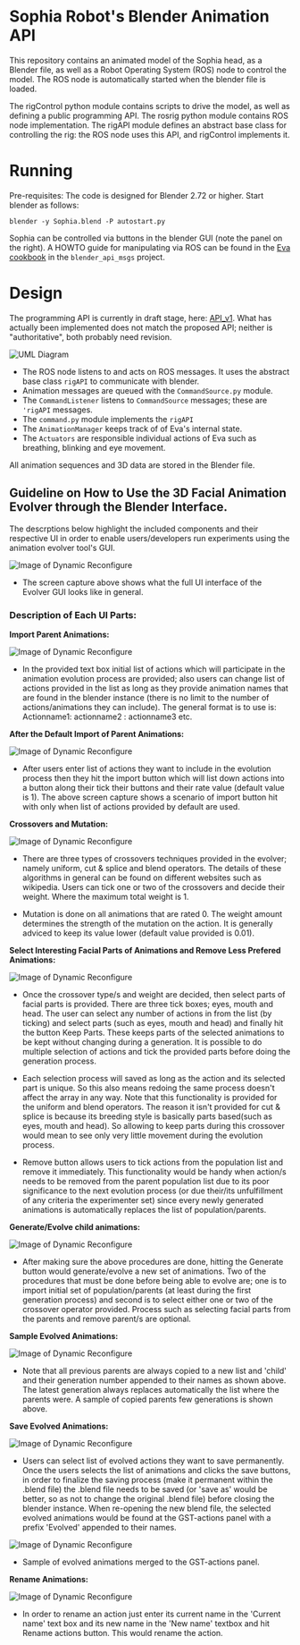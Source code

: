 # Sophia Robot's Blender Animation API #

This repository contains an animated model of the Sophia head, as a
Blender file, as well as a Robot Operating System (ROS) node to control
the model.  The ROS node is automatically started when the blender
file is loaded.

The rigControl python module contains scripts to drive the model, as
well as defining a public programming API.  The rosrig python module
contains ROS node implementation.  The rigAPI module defines an abstract
base class for controlling the rig: the ROS node uses this API, and
rigControl implements it.

# Running #

Pre-requisites: The code is designed for Blender 2.72 or higher.
Start blender as follows:
```
blender -y Sophia.blend -P autostart.py
```
Sophia can be controlled via buttons in the blender GUI (note the panel
on the right).  A HOWTO guide for manipulating via ROS can be found in
the [Eva
cookbook](https://github.com/hansonrobotics/blender_api_msgs/blob/master/cookbook.md)
in the `blender_api_msgs` project.


# Design #
The programming API is currently in draft stage, here: 
[API_v1](docs/API_v1.md). What has actually been implemented does not
match the proposed API; neither is "authoritative", both probably need
revision.

![UML Diagram](docs/evaEmoDesign.png)

* The ROS node listens to and acts on ROS messages.  It uses the
  abstract base class `rigAPI` to communicate with blender.
* Animation messages are queued with the `CommandSource.py` module.
* The `CommandListener` listens to `CommandSource` messages; these
  are `'rigAPI` messages.
* The `command.py` module implements the `rigAPI`
* The `AnimationManager` keeps track of of Eva's internal state.
* The `Actuators` are responsible individual actions of Eva such as
  breathing, blinking and eye movement.

All animation sequences and 3D data are stored in the Blender file.

## Guideline on How to Use the 3D Facial Animation Evolver through the Blender Interface. 

The descrptions below highlight the included components and their respective UI in order to enable users/developers run experiments using the animation evolver tool's GUI.
 
![Image of Dynamic Reconfigure](docs/Evolver_UI_Parts/Evolver_full_UI.png)
* The screen capture above shows what the full UI interface of the Evolver GUI looks like in general.

### Description of Each UI Parts:
 
**Import Parent Animations:**

![Image of Dynamic Reconfigure](docs/Evolver_UI_Parts/Import_UI.png)

* In the provided text box initial list of actions which will participate in the animation evolution process are provided; also users can change list of actions provided in the list as long as they provide animation names that are found in the blender instance (there is no limit to the number of actions/animations they can include).
The general format is to use is:
Actionname1: actionname2 : actionname3 etc. 
 
**After the Default Import of Parent Animations:**

![Image of Dynamic Reconfigure](docs/Evolver_UI_Parts/After_default_import_UI.png)
* After users enter list of actions they want to include in the evolution process then they hit the import button which will list down actions into a button along their tick their buttons and their rate value (default value is 1). 
The above screen capture shows a scenario of import button hit with only when list of actions provided by default are used.

**Crossovers and Mutation:**

![Image of Dynamic Reconfigure](docs/Evolver_UI_Parts/Crossovers_and_mutation_UI.png)

* There are three types of crossovers techniques provided in the evolver; namely uniform, cut & splice and blend operators. The details of these algorithms in general can be found on different websites such as wikipedia.
Users can tick one or two of the crossovers and decide their weight. Where the maximum total weight is 1.

* Mutation is done on all animations that are rated 0. The weight amount determines the strength of the mutation on the action. It is generally adviced to keep its value lower (default value provided is 0.01).
 
**Select Interesting Facial Parts of Animations and Remove Less Prefered Animations:**

![Image of Dynamic Reconfigure](docs/Evolver_UI_Parts/SelectParts_and_remove_UI.png)

* Once the crossover type/s and weight are decided, then select parts of facial parts is provided. 
There are three tick boxes; eyes, mouth and head. The user can select any number of actions in from the list (by ticking) and select parts (such as eyes, mouth and head) and finally hit the button Keep Parts.
These keeps parts of the selected animations to be kept without changing during a generation.
It is possible to do multiple selection of actions and tick the provided parts before doing the generation process.

* Each selection process will saved as long as the action and its selected part is unique. So this also means redoing the same process doesn't affect the array in any way.
Note that this functionality is provided for the uniform and blend operators. The reason it isn't provided for cut & splice is because its breeding style is basically parts based(such as eyes, mouth and head). So allowing to keep parts during this crossover would mean to see only very little movement during the evolution process.

* Remove button allows users to tick actions from the population list and remove it immediately. This functionality would be handy when action/s needs to be removed from the parent population list due to its poor significance to the next evolution process (or due their/its unfulfillment of any criteria the experimenter set) since every newly generated animations is automatically replaces the list of population/parents.

**Generate/Evolve child animations:**

![Image of Dynamic Reconfigure](docs/Evolver_UI_Parts/Generate_button_UI.png)

* After making sure the above procedures are done, hitting the Generate button would generate/evolve a new set of animations. 
Two of the procedures that must be done before being able to evolve are; one is to import initial set of population/parents (at least during the first generation process) and second is to select either one or two of the crossover operator provided. 
Process such as selecting facial parts from the parents and remove parent/s are optional.


**Sample Evolved Animations:**

![Image of Dynamic Reconfigure](docs/Evolver_UI_Parts/After_evolution_UI.png)

* Note that all previous parents are always copied to a new list and 'child' and their generation number appended to their names as shown above.
The latest generation always replaces automatically the list where the parents were. A sample of copied parents few generations is shown above.

**Save Evolved Animations:**

![Image of Dynamic Reconfigure](docs/Evolver_UI_Parts/Evolved_animations_UI.png)

* Users can select list of evolved actions they want to save permanently. Once the users selects the list of animations and clicks the save buttons, in order to finalize the saving process (make it permanent within the .blend file) the .blend file needs to be saved (or 'save as' would be better, so as not to change the original .blend file) before closing the blender instance. 
When re-opening the new blend file, the selected evolved animations would be found at the GST-actions panel with a prefix 'Evolved' appended to their names. 

![Image of Dynamic Reconfigure](docs/Evolver_UI_Parts/Evolved_animations_selected_UI.png)

* Sample of evolved animations merged to the GST-actions panel.

**Rename Animations:**

![Image of Dynamic Reconfigure](docs/Evolver_UI_Parts/Rename_actions_UI.png)

* In order to rename an action just enter its current name in the 'Current name' text box and its new name in the 'New name' textbox and hit Rename actions button. This would rename the action. 

